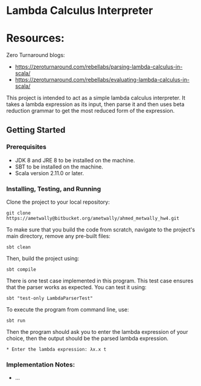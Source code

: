 #  Lambda Calculus Interpreter

# Resources:
Zero Turnaround blogs:  
* https://zeroturnaround.com/rebellabs/parsing-lambda-calculus-in-scala/  
* https://zeroturnaround.com/rebellabs/evaluating-lambda-calculus-in-scala/  

This project is intended to act as a simple lambda calculus interpreter. It takes a lambda expression as its input, then parse it and then uses beta reduction grammar to get the most reduced form of the expression.



## Getting Started

### Prerequisites
* JDK 8 and JRE 8 to be installed on the machine.
* SBT to be installed on the machine.
* Scala version 2.11.0 or later.


### Installing, Testing, and Running

Clone the project to your local repository:
```
git clone https://ametwally@bitbucket.org/ametwally/ahmed_metwally_hw4.git
```

To make sure that you build the code from scratch, navigate to the project's main directory, remove any pre-built files:
```
sbt clean
```


Then, build the project using: 
```
sbt compile
```


There is one test case implemented in this program. This test case ensures that the parser works as expected. You can test it using:
```
sbt "test-only LambdaParserTest"
```


To execute the program from command line, use:
```
sbt run
```


Then the program should ask you to enter the lambda expression of your choice, then the output should be the parsed lambda expression.
```
* Enter the lambda expression: λx.x t
```


### Implementation Notes:

* ...